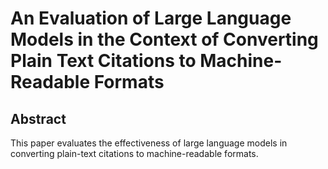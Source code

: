 # An Evaluation of Large Language Models in the Context of Converting Plain Text Citations to Machine-Readable Formats

## Abstract

This paper evaluates the effectiveness of large language models in converting plain-text citations to machine-readable formats.